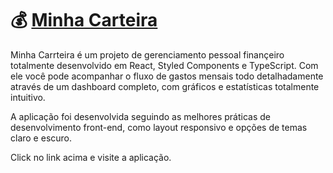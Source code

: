 # 💰 <a href="https://brunohubner-minha-carteira.netlify.app">Minha Carteira</a>

Minha Carrteira é um projeto de gerenciamento pessoal finançeiro totalmente desenvolvido em React, Styled Components e TypeScript. Com ele você pode acompanhar o fluxo de gastos mensais todo detalhadamente através de um dashboard completo, com gráficos e estatísticas totalmente intuitivo.

A aplicação foi desenvolvida seguindo as melhores práticas de desenvolvimento front-end, como layout responsivo e opções de temas claro e escuro.

Click no link acima e visite a aplicação.
